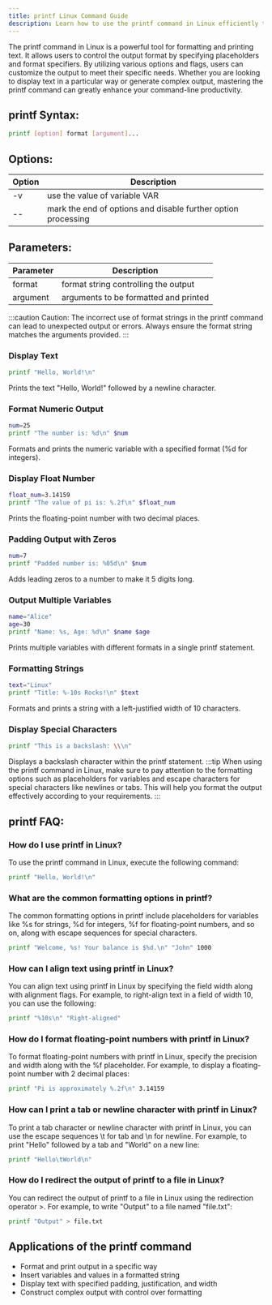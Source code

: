 ```yaml
---
title: printf Linux Command Guide
description: Learn how to use the printf command in Linux efficiently to format and print text. Master the various options and flags to customize your output.
---
```


The printf command in Linux is a powerful tool for formatting and printing text. It allows users to control the output format by specifying placeholders and format specifiers. By utilizing various options and flags, users can customize the output to meet their specific needs. Whether you are looking to display text in a particular way or generate complex output, mastering the printf command can greatly enhance your command-line productivity.
## printf Syntax:
```bash
printf [option] format [argument]...
```
## Options:

| Option | Description                        |
|--------|------------------------------------|
| -v     | use the value of variable VAR      |
| --     | mark the end of options and disable further option processing |

## Parameters:

| Parameter | Description                       |
|-----------|-----------------------------------|
| format    | format string controlling the output |
| argument  | arguments to be formatted and printed | 

:::caution
Caution: The incorrect use of format strings in the printf command can lead to unexpected output or errors. Always ensure the format string matches the arguments provided.
:::
### Display Text
```bash
printf "Hello, World!\n"
```
Prints the text "Hello, World!" followed by a newline character.

### Format Numeric Output
```bash
num=25
printf "The number is: %d\n" $num
```
Formats and prints the numeric variable with a specified format (%d for integers).

### Display Float Number
```bash
float_num=3.14159
printf "The value of pi is: %.2f\n" $float_num
```
Prints the floating-point number with two decimal places.

### Padding Output with Zeros
```bash
num=7
printf "Padded number is: %05d\n" $num
```
Adds leading zeros to a number to make it 5 digits long.

### Output Multiple Variables
```bash
name="Alice"
age=30
printf "Name: %s, Age: %d\n" $name $age
```
Prints multiple variables with different formats in a single printf statement.

### Formatting Strings
```bash
text="Linux"
printf "Title: %-10s Rocks!\n" $text
```
Formats and prints a string with a left-justified width of 10 characters.

### Display Special Characters
```bash
printf "This is a backslash: \\\n"
```
Displays a backslash character within the printf statement.
:::tip
When using the printf command in Linux, make sure to pay attention to the formatting options such as placeholders for variables and escape characters for special characters like newlines or tabs. This will help you format the output effectively according to your requirements.
:::

## printf FAQ:

### How do I use printf in Linux?
To use the printf command in Linux, execute the following command:
```bash
printf "Hello, World!\n"
```

### What are the common formatting options in printf?
The common formatting options in printf include placeholders for variables like %s for strings, %d for integers, %f for floating-point numbers, and so on, along with escape sequences for special characters.
```bash
printf "Welcome, %s! Your balance is $%d.\n" "John" 1000
```

### How can I align text using printf in Linux?
You can align text using printf in Linux by specifying the field width along with alignment flags. For example, to right-align text in a field of width 10, you can use the following:
```bash
printf "%10s\n" "Right-aligned"
```

### How do I format floating-point numbers with printf in Linux?
To format floating-point numbers with printf in Linux, specify the precision and width along with the %f placeholder. For example, to display a floating-point number with 2 decimal places:
```bash
printf "Pi is approximately %.2f\n" 3.14159
```

### How can I print a tab or newline character with printf in Linux?
To print a tab character or newline character with printf in Linux, you can use the escape sequences \t for tab and \n for newline. For example, to print "Hello" followed by a tab and "World" on a new line:
```bash
printf "Hello\tWorld\n"
```

### How do I redirect the output of printf to a file in Linux?
You can redirect the output of printf to a file in Linux using the redirection operator >. For example, to write "Output" to a file named "file.txt":
```bash
printf "Output" > file.txt
```
## Applications of the printf command

- Format and print output in a specific way
- Insert variables and values in a formatted string
- Display text with specified padding, justification, and width
- Construct complex output with control over formatting